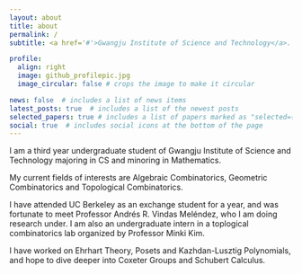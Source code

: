 ```yaml
---
layout: about
title: about
permalink: /
subtitle: <a href='#'>Gwangju Institute of Science and Technology</a>. 123, Cheomdangwagi-ro, Buk-gu, Gwangju, Republic of Korea.

profile:
  align: right
  image: github_profilepic.jpg
  image_circular: false # crops the image to make it circular

news: false  # includes a list of news items
latest_posts: true  # includes a list of the newest posts
selected_papers: true # includes a list of papers marked as "selected={true}"
social: true  # includes social icons at the bottom of the page
---
```


<!---Write your biography here. Tell the world about yourself. Link to your favorite [subreddit](http://reddit.com). You can put a picture in, too. The code is already in, just name your picture `prof_pic.jpg` and put it in the `img/` folder.-->
I am a third year undergraduate student of Gwangju Institute of Science and Technology majoring in CS and minoring in Mathematics.

My current fields of interests are Algebraic Combinatorics, Geometric Combinatorics and Topological Combinatorics.

I have attended UC Berkeley as an exchange student for a year, and was fortunate to meet Professor Andrés R. Vindas Meléndez, who I am doing research under. I am also an undergraduate intern in a toplogical combinatorics lab organized by Professor Minki Kim.

I have worked on Ehrhart Theory, Posets and Kazhdan-Lusztig Polynomials, and hope to dive deeper into Coxeter Groups and Schubert Calculus.

<!---Put your address / P.O. box / other info right below your picture. You can also disable any of these elements by editing `profile` property of the YAML header of your `_pages/about.md`. Edit `_bibliography/papers.bib` and Jekyll will render your [publications page](/al-folio/publications/) automatically.-->

<!---Link to your social media connections, too. This theme is set up to use [Font Awesome icons](http://fortawesome.github.io/Font-Awesome/) and [Academicons](https://jpswalsh.github.io/academicons/), like the ones below. Add your Facebook, Twitter, LinkedIn, Google Scholar, or just disable all of them.-->
